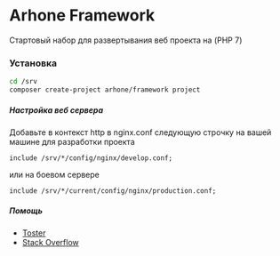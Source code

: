 # Arhone Framework
Стартовый набор для развертывания веб проекта на (PHP 7)

### Установка

```bash
cd /srv
composer create-project arhone/framework project
```

##### Настройка веб сервера 

Добавьте в контекст http в nginx.conf следующую строчку на вашей машине для разработки проекта
```
include /srv/*/config/nginx/develop.conf;
```
или на боевом сервере
```
include /srv/*/current/config/nginx/production.conf;
```

##### Помощь

* [Toster](https://toster.ru/search?q=arhone)
* [Stack Overflow](https://ru.stackoverflow.com/questions/tagged/arhone)